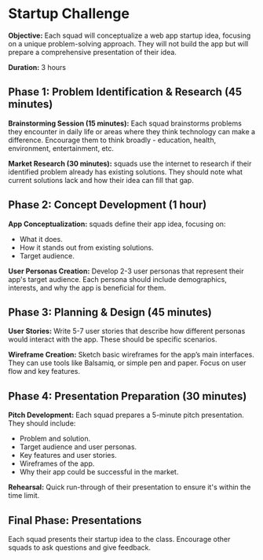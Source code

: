 # Startup Challenge

**Objective:** Each squad will conceptualize a web app startup idea, focusing on a unique problem-solving approach. They will not build the app but will prepare a comprehensive presentation of their idea.

**Duration:** 3 hours

## Phase 1: Problem Identification & Research (45 minutes)

**Brainstorming Session (15 minutes):** Each squad brainstorms problems they encounter in daily life or areas where they think technology can make a difference. Encourage them to think broadly - education, health, environment, entertainment, etc.

**Market Research (30 minutes):** squads use the internet to research if their identified problem already has existing solutions. They should note what current solutions lack and how their idea can fill that gap.

## Phase 2: Concept Development (1 hour)

**App Conceptualization:** squads define their app idea, focusing on:

- What it does.
- How it stands out from existing solutions.
- Target audience.

**User Personas Creation:** Develop 2-3 user personas that represent their app's target audience. Each persona should include demographics, interests, and why the app is beneficial for them.

## Phase 3: Planning & Design (45 minutes)

**User Stories:** Write 5-7 user stories that describe how different personas would interact with the app. These should be specific scenarios.

**Wireframe Creation:** Sketch basic wireframes for the app’s main interfaces. They can use tools like Balsamiq, or simple pen and paper. Focus on user flow and key features.

## Phase 4: Presentation Preparation (30 minutes)

**Pitch Development:** Each squad prepares a 5-minute pitch presentation. They should include:

- Problem and solution.
- Target audience and user personas.
- Key features and user stories.
- Wireframes of the app.
- Why their app could be successful in the market.

**Rehearsal:** Quick run-through of their presentation to ensure it's within the time limit.

## Final Phase: Presentations

Each squad presents their startup idea to the class.
Encourage other squads to ask questions and give feedback.
